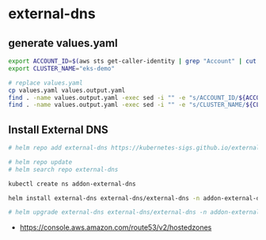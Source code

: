 # external-dns

## generate values.yaml

```bash
export ACCOUNT_ID=$(aws sts get-caller-identity | grep "Account" | cut -d'"' -f4)
export CLUSTER_NAME="eks-demo"

# replace values.yaml
cp values.yaml values.output.yaml
find . -name values.output.yaml -exec sed -i "" -e "s/ACCOUNT_ID/${ACCOUNT_ID}/g" {} \;
find . -name values.output.yaml -exec sed -i "" -e "s/CLUSTER_NAME/${CLUSTER_NAME}/g" {} \;
```

## Install External DNS

```bash
# helm repo add external-dns https://kubernetes-sigs.github.io/external-dns

# helm repo update
# helm search repo external-dns

kubectl create ns addon-external-dns

helm install external-dns external-dns/external-dns -n addon-external-dns -f values.output.yaml

# helm upgrade external-dns external-dns/external-dns -n addon-external-dns -f values.output.yaml
```

* <https://console.aws.amazon.com/route53/v2/hostedzones>
